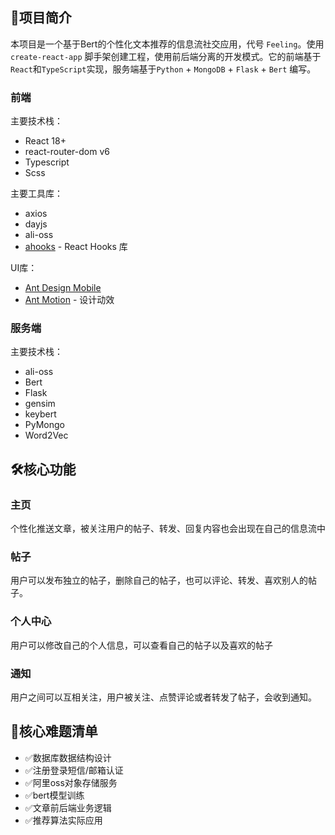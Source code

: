## 📖项目简介

本项目是一个基于Bert的个性化文本推荐的信息流社交应用，代号 `Feeling`。使用 `create-react-app` 脚手架创建工程，使用前后端分离的开发模式。它的前端基于`React`和`TypeScript`实现，服务端基于`Python` + `MongoDB` + `Flask` + `Bert` 编写。

### 前端

主要技术栈：

- React 18+
- react-router-dom v6
- Typescript
- Scss

主要工具库：

- axios
- dayjs
- ali-oss
- [ahooks](https://github.com/alibaba/hooks) - React Hooks 库

UI库：

- [Ant Design Mobile](https://mobile.ant.design/)
- [Ant Motion](https://motion.ant.design/) - 设计动效

### 服务端

主要技术栈：

- ali-oss
- Bert
- Flask
- gensim
- keybert
- PyMongo
- Word2Vec

## 🛠️核心功能

### 主页

个性化推送文章，被关注用户的帖子、转发、回复内容也会出现在自己的信息流中

### 帖子

用户可以发布独立的帖子，删除自己的帖子，也可以评论、转发、喜欢别人的帖子。

### 个人中心

用户可以修改自己的个人信息，可以查看自己的帖子以及喜欢的帖子

### 通知

用户之间可以互相关注，用户被关注、点赞评论或者转发了帖子，会收到通知。

## 📝核心难题清单

- ✅数据库数据结构设计
- ✅注册登录短信/邮箱认证
- ✅阿里oss对象存储服务
- ✅bert模型训练
- ✅文章前后端业务逻辑
- ✅推荐算法实际应用
